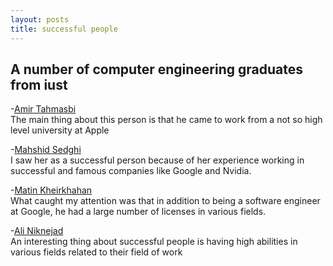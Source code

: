 ```yaml
---
layout: posts
title: successful people
---
```


## A number of computer engineering graduates from iust

-[Amir Tahmasbi](https://www.linkedin.com/in/amirtahmasbi/)   
The main thing about this person is that he came to work from a not so high level university at Apple   

-[Mahshid Sedghi](https://www.linkedin.com/in/mahshid-sedghi-72144625/)   
I saw her as a successful person because of her experience working in successful and famous companies like Google and Nvidia.   

-[Matin Kheirkhahan](https://www.linkedin.com/in/matin-kheirkhahan/)   
What caught my attention was that in addition to being a software engineer at Google, he had a large number of licenses in various fields.   

-[Ali Niknejad](https://www.linkedin.com/in/ali-niknejad-ph-d-41259a41/)   
An interesting thing about successful people is having high abilities in various fields related to their field of work  







